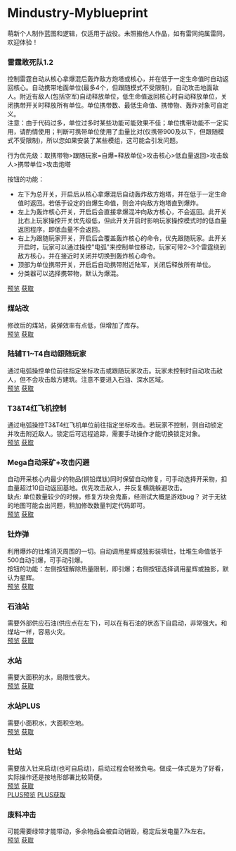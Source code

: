# Mindustry-Myblueprint
萌新个人制作蓝图和逻辑，仅适用于战役。未照搬他人作品，如有雷同纯属雷同，欢迎体验！

### 雷霆敢死队1.2
控制雷霆自动从核心拿爆混后轰炸敌方炮塔或核心，并在低于一定生命值时自动返回核心。自动携带地面单位(最多4个，但跟随模式不受限制)，自动攻击地面敌人。附近有敌人(包括空军)自动释放单位，低生命值返回核心时自动释放单位，关闭携带开关时释放所有单位。单位携带数、最低生命值、携带物、轰炸对象可自定义。<br>
注意：由于代码过多，单位过多时某些功能可能效果不佳；单位携带功能不一定实用，请酌情使用；判断可携带单位使用了血量比对(仅携带900及以下，但跟随模式不受限制)，所以您如果安装了某些模组，这可能会引发问题。<br>

行为优先级：取携带物>跟随玩家=自爆=释放单位>攻击核心>低血量返回>攻击敌人>携带单位>攻击炮塔<br>

按钮的功能：<br>
* 左下为总开关，开启后从核心拿爆混后自动轰炸敌方炮塔，并在低于一定生命值时返回。若低于设定的自爆生命值，则会冲向敌方炮塔直到爆炸。<br>
* 左上为轰炸核心开关，开启后会直接拿爆混冲向敌方核心，不会返回。此开关比右上玩家操控开关优先级低，但此开关开启时影响玩家操控模式时的低血量返回程序，即低血量不会返回。<br>
* 右上为跟随玩家开关，开启后会覆盖轰炸核心的命令，优先跟随玩家。此开关开启时，玩家可以通过操控"电弧"来控制单位移动，玩家可带2~3个雷霆绕到敌方核心，并在接近时关闭并切换到轰炸核心命令。<br>
* 顶部为单位携带开关，开启后自动携带附近陆军，关闭后释放所有单位。<br>
* 分类器可以选择携带物，默认为爆混。<br>

[预览](https://cdn.jsdelivr.net/gh/Hexrotor/Mindustry-Myblueprint/boom1.2.jpg)
[获取](https://cdn.jsdelivr.net/gh/Hexrotor/Mindustry-Myblueprint/boom1.2.txt)<br>

### 煤站改
修改后的煤站，装弹效率有点低，但增加了库存。<br>
[预览](https://cdn.jsdelivr.net/gh/Hexrotor/Mindustry-Myblueprint/coal2.png)
[获取](https://cdn.jsdelivr.net/gh/Hexrotor/Mindustry-Myblueprint/coal2.txt)<br>

### 陆辅T1~T4自动跟随玩家
通过电弧操控单位前往指定坐标攻击或跟随玩家攻击。玩家未控制时自动攻击敌人，但不会攻击敌方建筑。注意不要进入石油、深水区域。<br>
[预览](https://cdn.jsdelivr.net/gh/Hexrotor/Mindustry-Myblueprint/followplayer.jpg)
[获取](https://cdn.jsdelivr.net/gh/Hexrotor/Mindustry-Myblueprint/followplayer.txt)<br>

### T3&T4红飞机控制
通过电弧操控T3&T4红飞机单位前往指定坐标攻击。若玩家不控制，则自动锁定并攻击附近敌人。锁定后可远程追踪，需要手动操作才能切换锁定对象。<br>
[预览](https://cdn.jsdelivr.net/gh/Hexrotor/Mindustry-Myblueprint/airctrl.jpg)
[获取](https://cdn.jsdelivr.net/gh/Hexrotor/Mindustry-Myblueprint/airctrl.txt)<br>

### Mega自动采矿+攻击闪避
自动开采核心内最少的物品(铜铅煤钛)同时保留自动修复，可手动选择开采物，扣血量超过10自动返回基地。优先攻击敌人，并反复横跳躲避攻击。<br>
缺点: 单位数量较少的时候，修复方块会鬼畜，经测试大概是游戏bug？ 对于无钛的地图可能会出问题，稍加修改数量判定代码即可。<br>
[预览](https://cdn.jsdelivr.net/gh/Hexrotor/Mindustry-Myblueprint/megaplus.jpg)
[获取](https://cdn.jsdelivr.net/gh/Hexrotor/Mindustry-Myblueprint/megaplus.txt)<br>

### 钍炸弹
利用爆炸的钍堆消灭周围的一切。自动调用星辉或独影装填钍，钍堆生命值低于500自动引爆，可手动引爆。<br>
按钮的功能：左侧按钮解除热量限制，即引爆；右侧按钮选择调用星辉或独影，默认为星辉。<br>
[预览](https://cdn.jsdelivr.net/gh/Hexrotor/Mindustry-Myblueprint/autoboom.jpg)
[获取](https://cdn.jsdelivr.net/gh/Hexrotor/Mindustry-Myblueprint/autoboom.txt)<br>

### 石油站
需要外部供应石油(供应点在左下)，可以在有石油的状态下自启动，非常强大。和煤站一样，容易火灾。<br>
[预览](https://cdn.jsdelivr.net/gh/Hexrotor/Mindustry-Myblueprint/petroleum.png)
[获取](https://cdn.jsdelivr.net/gh/Hexrotor/Mindustry-Myblueprint/petroleum.txt)<br>

### 水站
需要大面积的水，局限性很大。<br>
[预览](https://cdn.jsdelivr.net/gh/Hexrotor/Mindustry-Myblueprint/water.png)
[获取](https://cdn.jsdelivr.net/gh/Hexrotor/Mindustry-Myblueprint/water.txt)<br>

### 水站PLUS
需要小面积水，大面积空地。<br>
[预览](https://cdn.jsdelivr.net/gh/Hexrotor/Mindustry-Myblueprint/waterplus.png)
[获取](https://cdn.jsdelivr.net/gh/Hexrotor/Mindustry-Myblueprint/waterplus.txt)<br>

### 钍站
需要放入钍来启动(也可自启动)，启动过程会轻微负电。做成一体式是为了好看，实际操作还是按地形部署比较简便。<br>
[预览](https://cdn.jsdelivr.net/gh/Hexrotor/Mindustry-Myblueprint/tu.png)
[获取](https://cdn.jsdelivr.net/gh/Hexrotor/Mindustry-Myblueprint/tu.txt)<br>
[PLUS预览](https://cdn.jsdelivr.net/gh/Hexrotor/Mindustry-Myblueprint/tuplus.png)
[PLUS获取](https://cdn.jsdelivr.net/gh/Hexrotor/Mindustry-Myblueprint/tuplus.txt)<br>

### 废料冲击
可能需要绿带才能带动，多余物品会被自动销毁，稳定后发电量7.7k左右。<br>
[预览](https://cdn.jsdelivr.net/gh/Hexrotor/Mindustry-Myblueprint/reactor.jpg)
[获取](https://cdn.jsdelivr.net/gh/Hexrotor/Mindustry-Myblueprint/reactor.txt)<br>

